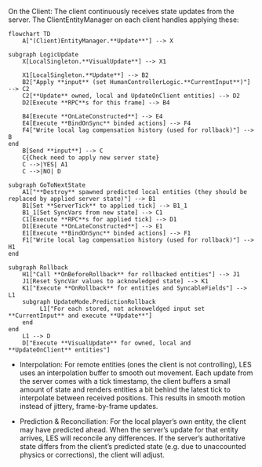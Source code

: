On the Client: The client continuously receives state updates from the server. The ClientEntityManager on each client handles applying these:

```mermaid
flowchart TD
    A["(Client)EntityManager.**Update**"] --> X

subgraph LogicUpdate
    X[LocalSingleton.**VisualUpdate**] --> X1

    X1[LocalSingleton.**Update**] --> B2 
    B2["Apply **input** (set HumanControllerLogic.**CurrentInput**)"] --> C2
    C2[**Update** owned, local and UpdateOnClient entities] --> D2
    D2[Execute **RPC**s for this frame] --> B4

    B4[Execute **OnLateConstructed**] --> E4
    E4[Execute **BindOnSync** binded actions] --> F4
    F4["Write local lag compensation history (used for rollback)"] --> B
end
    B[Send **input**] --> C
    C{Check need to apply new server state}
    C -->|YES| A1
    C -->|NO| D

subgraph GoToNextState
    A1["**Destroy** spawned predicted local entities (they should be replaced by applied server state)"] --> B1
    B1[Set **ServerTick** to applied tick] --> B1_1
    B1_1[Set SyncVars from new state] --> C1
    C1[Execute **RPC**s for applied tick] --> D1
    D1[Execute **OnLateConstructed**] --> E1
    E1[Execute **BindOnSync** binded actions] --> F1
    F1["Write local lag compensation history (used for rollback)"] --> H1
end

subgraph Rollback
    H1["Call **OnBeforeRollback** for rollbacked entities"] --> J1
    J1[Reset SyncVar values to acknowledged state] --> K1
    K1["Execute **OnRollback** for entities and SyncableFields"] --> L1
    subgraph UpdateMode.PredictionRollback
         L1["For each stored, not acknoweldged input set **CurrentInput** and execute **Update**"]
    end
end
    L1 --> D
    D["Execute **VisualUpdate** for owned, local and **UpdateOnClient** entities"]
```

* Interpolation: For remote entities (ones the client is not controlling), LES uses an interpolation buffer to smooth out movement. Each update from the server comes with a tick timestamp, the client buffers a small amount of state and renders entities a bit behind the latest tick to interpolate between received positions. This results in smooth motion instead of jittery, frame-by-frame updates.

* Prediction & Reconciliation: For the local player’s own entity, the client may have predicted ahead. When the server’s update for that entity arrives, LES will reconcile any differences. If the server’s authoritative state differs from the client’s predicted state (e.g. due to unaccounted physics or corrections), the client will adjust.